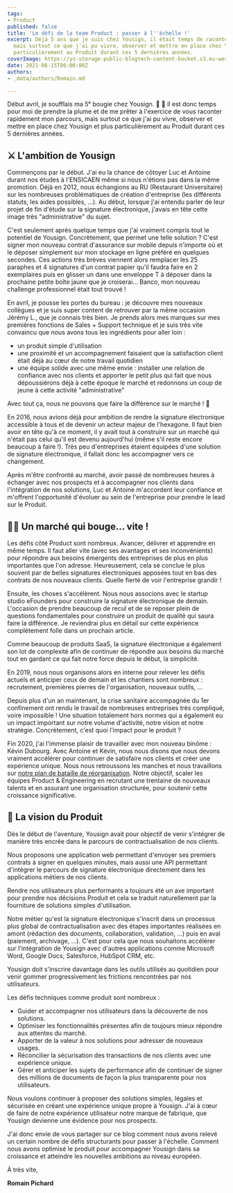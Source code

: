 ```yaml
---
tags:
- Product
published: false
title: 'Le défi de la team Product : passer à l''échelle !'
excerpt: Déjà 5 ans que je suis chez Yousign, il était temps de raconter mon parcours,
  mais surtout ce que j'ai pu vivre, observer et mettre en place chez Yousign et plus
  particulièrement au Produit durant ces 5 dernières années.
coverImage: https://ys-storage-public-blogtech-content-bucket.s3.eu-west-3.amazonaws.com/08-product-vision@2x.png
date: 2021-06-15T06:00:00Z
authors:
- _data/authors/Romain.md

---
```

Début avril, je soufflais ma 5ᵉ bougie chez Yousign. 🎂 🎈 Il est donc temps pour moi de prendre la plume et de me prêter à l'exercice de vous raconter rapidement mon parcours, mais surtout ce que j'ai pu vivre, observer et mettre en place chez Yousign et plus particulièrement au Produit durant ces 5 dernières années.

## ⚔️ L'ambition de Yousign

Commençons par le début. J'ai eu la chance de côtoyer Luc et Antoine durant nos études à l'ENSICAEN même si nous n'étions pas dans la même promotion. Déjà en 2012, nous échangions au RU (Restaurant Universitaire) sur les nombreuses problématiques de création d'entreprise (les différents statuts, les aides possibles, ...). Au début, lorsque j'ai entendu parler de leur projet de fin d'étude sur la signature électronique, j'avais en tête cette image très "administrative" du sujet.

C'est seulement après quelque temps que j'ai vraiment compris tout le potentiel de Yousign. Concrètement, que permet une telle solution ? C'est signer mon nouveau contrat d'assurance sur mobile depuis n'importe où et le déposer simplement sur mon stockage en ligne préféré en quelques secondes. Ces actions très brèves viennent alors remplacer les 25 paraphes et 4 signatures d'un contrat papier qu'il faudra faire en 2 exemplaires puis en glisser un dans une enveloppe T à déposer dans la prochaine petite boîte jaune que je croiserai... Banco, mon nouveau challenge professionnel était tout trouvé !

En avril, je pousse les portes du bureau : je découvre mes nouveaux collègues et je suis super content de retrouver par la même occasion Jérémy L., que je connais très bien. Je prends alors mes marques sur mes premières fonctions de Sales + Support technique et je suis très vite convaincu que nous avons tous les ingrédients pour aller loin :

* un produit simple d'utilisation
* une proximité et un accompagnement faisaient que la satisfaction client était déjà au cœur de notre travail quotidien
* une équipe solide avec une même envie : installer une relation de confiance avec nos clients et apporter le petit plus qui fait que nous dépoussiérons déjà à cette époque le marché et redonnons un coup de jeune à cette activité "administrative"

Avec tout ça, nous ne pouvons que faire la différence sur le marché ! 💪

En 2016, nous avions déjà pour ambition de rendre la signature électronique accessible à tous et de devenir un acteur majeur de l'hexagone. Il faut bien avoir en tête qu'à ce moment, il y avait tout à construire sur un marché qui n'était pas celui qu'il est devenu aujourd'hui (même s'il reste encore beaucoup à faire !). Très peu d'entreprises étaient équipées d'une solution de signature électronique, il fallait donc les accompagner vers ce changement.

Après m'être confronté au marché, avoir passé de nombreuses heures à échanger avec nos prospects et à accompagner nos clients dans l'intégration de nos solutions, Luc et Antoine m'accordent leur confiance et m'offrent l'opportunité d'évoluer au sein de l'entreprise pour prendre le lead sur le Produit.

## 🏃‍♂️ Un marché qui bouge... vite !

Les défis côté Product sont nombreux. Avancer, délivrer et apprendre en même temps. Il faut aller vite (avec ses avantages et ses inconvénients) pour répondre aux besoins émergents des entreprises de plus en plus importantes que l'on adresse. Heureusement, cela se conclue le plus souvent par de belles signatures électroniques apposées tout en bas des contrats de nos nouveaux clients. Quelle fierté de voir l'entreprise grandir !

Ensuite, les choses s'accélèrent. Nous nous associons avec le startup studio eFounders pour construire la signature électronique de demain. L'occasion de prendre beaucoup de recul et de se reposer plein de questions fondamentales pour construire un produit de qualité qui saura faire la différence. Je reviendrai plus en détail sur cette expérience complètement folle dans un prochain article.

Comme beaucoup de produits SaaS, la signature électronique a également son lot de complexité afin de continuer de répondre aux besoins du marché tout en gardant ce qui fait notre force depuis le début, la simplicité.

En 2019, nous nous organisons alors en interne pour relever les défis actuels et anticiper ceux de demain et les chantiers sont nombreux : recrutement, premières pierres de l'organisation, nouveaux outils, ...

Depuis plus d'un an maintenant, la crise sanitaire accompagnée du 1er confinement ont rendu le travail de nombreuses entreprises très compliqué, voire impossible ! Une situation totalement hors normes qui a également eu un impact important sur notre volume d'activité, notre vision et notre stratégie. Concrètement, c'est quoi l'impact pour le produit ?

Fin 2020, j'ai l'immense plaisir de travailler avec mon nouveau binôme : Kévin Dubourg. Avec Antoine et Kévin, nous nous disons que nous devons vraiment accélérer pour continuer de satisfaire nos clients et créer une expérience unique. Nous nous retroussons les manches et nous travaillons sur [notre plan de bataille de réorganisation](https://blog.yousign.io/posts/reorganization). Notre objectif, scaler les équipes Product & Engineering en recrutant une trentaine de nouveaux talents et en assurant une organisation structurée, pour soutenir cette croissance significative.

## 🚀 La vision du Produit

Dès le début de l'aventure, Yousign avait pour objectif de venir s'intégrer de manière très encrée dans le parcours de contractualisation de nos clients.

Nous proposons une application web permettant d'envoyer ses premiers contrats à signer en quelques minutes, mais aussi une API permettant d'intégrer le parcours de signature électronique directement dans les applications métiers de nos clients.

Rendre nos utilisateurs plus performants a toujours été un axe important pour prendre nos décisions Produit et cela se traduit naturellement par la fourniture de solutions simples d'utilisation.

Notre métier qu'est la signature électronique s'inscrit dans un processus plus global de contractualisation avec des étapes importantes réalisées en amont (rédaction des documents, collaboration, validation, ...) puis en aval (paiement, archivage, ...). C'est pour cela que nous souhaitons accélérer sur l'intégration de Yousign avec d'autres applications comme Microsoft Word, Google Docs, Salesforce, HubSpot CRM, etc.

Yousign doit s'inscrire davantage dans les outils utilisés au quotidien pour venir gommer progressivement les frictions rencontrées par nos utilisateurs.

Les défis techniques comme produit sont nombreux :

* Guider et accompagner nos utilisateurs dans la découverte de nos solutions.
* Optimiser les fonctionnalités présentes afin de toujours mieux répondre aux attentes du marché.
* Apporter de la valeur à nos solutions pour adresser de nouveaux usages.
* Réconcilier la sécurisation des transactions de nos clients avec une expérience unique.
* Gérer et anticiper les sujets de performance afin de continuer de signer des millions de documents de façon la plus transparente pour nos utilisateurs.

Nous voulons continuer à proposer des solutions simples, légales et sécurisée en créant une expérience unique propre à Yousign. J'ai à cœur de faire de notre expérience utilisateur notre marque de fabrique, que Yousign devienne une évidence pour nos prospects.

J'ai donc envie de vous partager sur ce blog comment nous avons relevé un certain nombre de défis structurants pour passer à l'échelle. Comment nous avons optimisé le produit pour accompagner Yousign dans sa croissance et atteindre les nouvelles ambitions au niveau européen.

À très vite,

**Romain Pichard**